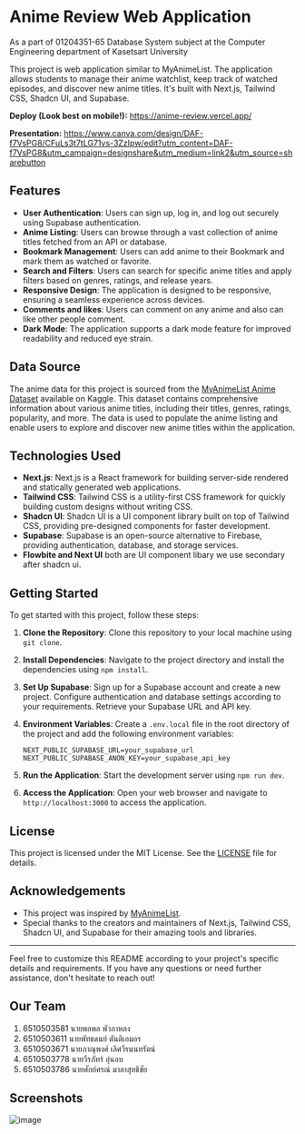 # Anime Review Web Application

As a part of 01204351-65 Database System subject at the Computer Engineering department of Kasetsart University

This project is web application similar to MyAnimeList. The application allows students to manage their anime watchlist, keep track of watched episodes, and discover new anime titles. It's built with Next.js, Tailwind CSS, Shadcn UI, and Supabase.


**Deploy (Look best on mobile!):** https://anime-review.vercel.app/

**Presentation:** https://www.canva.com/design/DAF-f7VsPG8/CFuLs3t7tLG71vs-3ZzIpw/edit?utm_content=DAF-f7VsPG8&utm_campaign=designshare&utm_medium=link2&utm_source=sharebutton

## Features

- **User Authentication**: Users can sign up, log in, and log out securely using Supabase authentication.
- **Anime Listing**: Users can browse through a vast collection of anime titles fetched from an API or database.
- **Bookmark Management**: Users can add anime to their Bookmark and mark them as watched or favorite.
- **Search and Filters**: Users can search for specific anime titles and apply filters based on genres, ratings, and release years.
- **Responsive Design**: The application is designed to be responsive, ensuring a seamless experience across devices.
- **Comments and likes**: Users can comment on any anime and also can like other people comment. 
- **Dark Mode**: The application supports a dark mode feature for improved readability and reduced eye strain.

## Data Source

The anime data for this project is sourced from the [MyAnimeList Anime Dataset](https://www.kaggle.com/datasets/andreuvallhernndez/myanimelist) available on Kaggle. This dataset contains comprehensive information about various anime titles, including their titles, genres, ratings, popularity, and more. The data is used to populate the anime listing and enable users to explore and discover new anime titles within the application.

## Technologies Used

- **Next.js**: Next.js is a React framework for building server-side rendered and statically generated web applications.
- **Tailwind CSS**: Tailwind CSS is a utility-first CSS framework for quickly building custom designs without writing CSS.
- **Shadcn UI**: Shadcn UI is a UI component library built on top of Tailwind CSS, providing pre-designed components for faster development.
- **Supabase**: Supabase is an open-source alternative to Firebase, providing authentication, database, and storage services.
- **Flowbite and Next UI** both are UI component libary we use secondary after shadcn ui. 

## Getting Started

To get started with this project, follow these steps:

1. **Clone the Repository**: Clone this repository to your local machine using `git clone`.
2. **Install Dependencies**: Navigate to the project directory and install the dependencies using `npm install`.
3. **Set Up Supabase**: Sign up for a Supabase account and create a new project. Configure authentication and database settings according to your requirements. Retrieve your Supabase URL and API key.
4. **Environment Variables**: Create a `.env.local` file in the root directory of the project and add the following environment variables:

    ```
    NEXT_PUBLIC_SUPABASE_URL=your_supabase_url
    NEXT_PUBLIC_SUPABASE_ANON_KEY=your_supabase_api_key
    ```

5. **Run the Application**: Start the development server using `npm run dev`.
6. **Access the Application**: Open your web browser and navigate to `http://localhost:3000` to access the application.

## License

This project is licensed under the MIT License. See the [LICENSE](LICENSE) file for details.

## Acknowledgements

- This project was inspired by [MyAnimeList](https://myanimelist.net/).
- Special thanks to the creators and maintainers of Next.js, Tailwind CSS, Shadcn UI, and Supabase for their amazing tools and libraries.

---

Feel free to customize this README according to your project's specific details and requirements. If you have any questions or need further assistance, don't hesitate to reach out!

## Our Team

1. 6510503581 นายพลพล พัวกาหลง
2. 6510503611 นายพัทธดนย์ ตันติเอมอร
3. 6510503671 นายภาณุพงศ์ เลิศวีรนนทรัตน์
4. 6510503778 นายวีรภัทร์ อุ่นอบ
5. 6510503786 นายศักย์ศรณ์ มาลาสุทธิชัย


## Screenshots

![image](https://github.com/inspirezuza/anime-review/assets/102022496/b4fe091d-1cfa-4d2f-914d-e5941d2cbef1)


